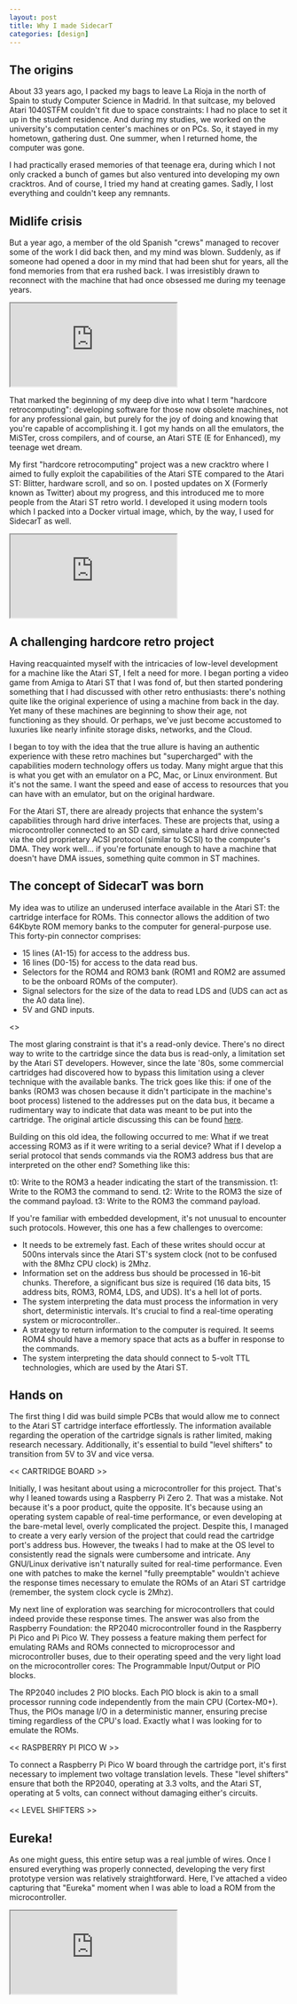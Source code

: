 ```yaml
---
layout: post
title: Why I made SidecarT
categories: [design]
---
```

## The origins

About 33 years ago, I packed my bags to leave La Rioja in the north of Spain to study Computer Science in Madrid. In that suitcase, my beloved Atari 1040STFM couldn't fit due to space constraints: I had no place to set it up in the student residence. And during my studies, we worked on the university's computation center's machines or on PCs. So, it stayed in my hometown, gathering dust. One summer, when I returned home, the computer was gone.

I had practically erased memories of that teenage era, during which I not only cracked a bunch of games but also ventured into developing my own cracktros. And of course, I tried my hand at creating games. Sadly, I lost everything and couldn't keep any remnants.

## Midlife crisis

But a year ago, a member of the old Spanish "crews" managed to recover some of the work I did back then, and my mind was blown. Suddenly, as if someone had opened a door in my mind that had been shut for years, all the fond memories from that era rushed back. I was irresistibly drawn to reconnect with the machine that had once obsessed me during my teenage years.

<div class="plyr__video-embed" id="player">
  <iframe
    src="https://www.youtube.com/embed/A5K8tscK6Dw?iv_load_policy=3&amp;modestbranding=1&amp;playsinline=1&amp;showinfo=0&amp;rel=0&amp;enablejsapi=1;loading=lazy"
    allowfullscreen
    allowtransparency
  ></iframe>
</div>

That marked the beginning of my deep dive into what I term "hardcore retrocomputing": developing software for those now obsolete machines, not for any professional gain, but purely for the joy of doing and knowing that you're capable of accomplishing it. I got my hands on all the emulators, the MiSTer, cross compilers, and of course, an Atari STE (E for Enhanced), my teenage wet dream.

My first "hardcore retrocomputing" project was a new cracktro where I aimed to fully exploit the capabilities of the Atari STE compared to the Atari ST: Blitter, hardware scroll, and so on. I posted updates on X (Formerly known as Twitter) about my progress, and this introduced me to more people from the Atari ST retro world. I developed it using modern tools which I packed into a Docker virtual image, which, by the way, I used for SidecarT as well.

<div class="plyr__video-embed" id="player">
  <iframe
    src="https://www.youtube.com/embed/a-5O7mlukhQ?iv_load_policy=3&amp;modestbranding=1&amp;playsinline=1&amp;showinfo=0&amp;rel=0&amp;enablejsapi=1;loading=lazy"
    allowfullscreen
    allowtransparency
  ></iframe>
</div>

## A challenging hardcore retro project

Having reacquainted myself with the intricacies of low-level development for a machine like the Atari ST, I felt a need for more. I began porting a video game from Amiga to Atari ST that I was fond of, but then started pondering something that I had discussed with other retro enthusiasts: there's nothing quite like the original experience of using a machine from back in the day. Yet many of these machines are beginning to show their age, not functioning as they should. Or perhaps, we've just become accustomed to luxuries like nearly infinite storage disks, networks, and the Cloud.

I began to toy with the idea that the true allure is having an authentic experience with these retro machines but "supercharged" with the capabilities modern technology offers us today. Many might argue that this is what you get with an emulator on a PC, Mac, or Linux environment. But it's not the same. I want the speed and ease of access to resources that you can have with an emulator, but on the original hardware.

For the Atari ST, there are already projects that enhance the system's capabilities through hard drive interfaces. These are projects that, using a microcontroller connected to an SD card, simulate a hard drive connected via the old proprietary ACSI protocol (similar to SCSI) to the computer's DMA. They work well... if you're fortunate enough to have a machine that doesn't have DMA issues, something quite common in ST machines.

## The concept of SidecarT was born

My idea was to utilize an underused interface available in the Atari ST: the cartridge interface for ROMs. This connector allows the addition of two 64Kbyte ROM memory banks to the computer for general-purpose use. This forty-pin connector comprises:
- 15 lines (A1-15) for access to the address bus.
- 16 lines (D0-15) for access to the data read bus.
- Selectors for the ROM4 and ROM3 bank (ROM1 and ROM2 are assumed to be the onboard ROMs of the computer).
- Signal selectors for the size of the data to read LDS and (UDS can act as the A0 data line).
- 5V and GND inputs.

<<CARTRIDGE IMAGE>>

The most glaring constraint is that it's a read-only device. There's no direct way to write to the cartridge since the data bus is read-only, a limitation set by the Atari ST developers. However, since the late '80s, some commercial cartridges had discovered how to bypass this limitation using a clever technique with the available banks. The trick goes like this: if one of the banks (ROM3 was chosen because it didn't participate in the machine's boot process) listened to the addresses put on the data bus, it became a rudimentary way to indicate that data was meant to be put into the cartridge. The original article discussing this can be found [here](https://www.atarimagazines.com/startv1n3/CartridgeSlot.html).

Building on this old idea, the following occurred to me: What if we treat accessing ROM3 as if it were writing to a serial device? What if I develop a serial protocol that sends commands via the ROM3 address bus that are interpreted on the other end? Something like this:

t0: Write to the ROM3 a header indicating the start of the transmission.
t1: Write to the ROM3 the command to send.
t2: Write to the ROM3 the size of the command payload.
t3: Write to the ROM3 the command payload.

If you're familiar with embedded development, it's not unusual to encounter such protocols. However, this one has a few challenges to overcome:
- It needs to be extremely fast. Each of these writes should occur at 500ns intervals since the Atari ST's system clock (not to be confused with the 8Mhz CPU clock) is 2Mhz.
- Information set on the address bus should be processed in 16-bit chunks. Therefore, a significant bus size is required (16 data bits, 15 address bits, ROM3, ROM4, LDS, and UDS). It's a hell lot of ports.
- The system interpreting the data must process the information in very short, deterministic intervals. It's crucial to find a real-time operating system or microcontroller..
- A strategy to return information to the computer is required. It seems ROM4 should have a memory space that acts as a buffer in response to the commands.
- The system interpreting the data should connect to 5-volt TTL technologies, which are used by the Atari ST.

## Hands on

The first thing I did was build simple PCBs that would allow me to connect to the Atari ST cartridge interface effortlessly. The information available regarding the operation of the cartridge signals is rather limited, making research necessary. Additionally, it's essential to build "level shifters" to transition from 5V to 3V and vice versa.

<< CARTRIDGE BOARD >>

Initially, I was hesitant about using a microcontroller for this project. That's why I leaned towards using a Raspberry Pi Zero 2. That was a mistake. Not because it's a poor product, quite the opposite. It's because using an operating system capable of real-time performance, or even developing at the bare-metal level, overly complicated the project. Despite this, I managed to create a very early version of the project that could read the cartridge port's address bus. However, the tweaks I had to make at the OS level to consistently read the signals were cumbersome and intricate. Any GNU/Linux derivative isn't naturally suited for real-time performance. Even one with patches to make the kernel "fully preemptable" wouldn't achieve the response times necessary to emulate the ROMs of an Atari ST cartridge (remember, the system clock cycle is 2Mhz).

My next line of exploration was searching for microcontrollers that could indeed provide these response times. The answer was also from the Raspberry Foundation: the RP2040 microcontroller found in the Raspberry Pi Pico and Pi Pico W. They possess a feature making them perfect for emulating RAMs and ROMs connected to microprocessor and microcontroller buses, due to their operating speed and the very light load on the microcontroller cores: The Programmable Input/Output or PIO blocks.

The RP2040 includes 2 PIO blocks. Each PIO block is akin to a small processor running code independently from the main CPU (Cortex-M0+). Thus, the PIOs manage I/O in a deterministic manner, ensuring precise timing regardless of the CPU's load. Exactly what I was looking for to emulate the ROMs.

<< RASPBERRY PI PICO W >>

To connect a Raspberry Pi Pico W board through the cartridge port, it's first necessary to implement two voltage translation levels. These "level shifters" ensure that both the RP2040, operating at 3.3 volts, and the Atari ST, operating at 5 volts, can connect without damaging either's circuits.

<< LEVEL SHIFTERS >>

## Eureka!

As one might guess, this entire setup was a real jumble of wires. Once I ensured everything was properly connected, developing the very first prototype version was relatively straightforward. Here, I've attached a video capturing that "Eureka" moment when I was able to load a ROM from the microcontroller.

<div class="plyr__video-embed" id="player">
  <iframe
    src="https://www.youtube.com/embed/SC36MAYPz-A?iv_load_policy=3&amp;modestbranding=1&amp;playsinline=1&amp;showinfo=0&amp;rel=0&amp;enablejsapi=1;loading=lazy"
    allowfullscreen
    allowtransparency
  ></iframe>
</div>

